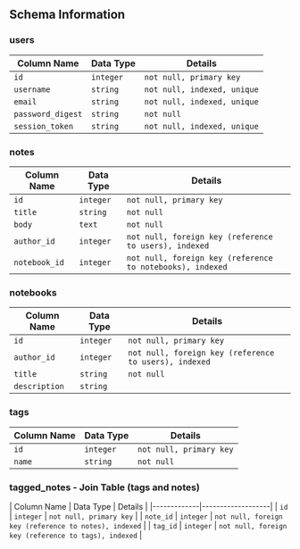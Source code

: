 ## Schema Information

### users

| Column Name |	Data Type |	Details |
|----------|------------|---------|
| `id` |	`integer` |	`not null, primary key` |
| `username`	| `string` | `not null, indexed, unique` |
| `email`	| `string`	| `not null, indexed, unique` |
| `password_digest`	| `string`	| `not null` |
| `session_token`	| `string`	| `not null, indexed, unique` |

### notes

| Column Name | Data Type |	Details |
|-------------|-----------|---------|
| `id` |	`integer` |	`not null, primary key` |
| `title` |	`string` |	`not null` |
| `body` |	`text` |	`not null` |
| `author_id` |	`integer` |	`not null, foreign key (reference to users), indexed` |
| `notebook_id` |	`integer` |	`not null, foreign key (reference to notebooks), indexed` |

### notebooks

| Column Name |	Data Type |	Details |
|-------------|-----------|----------|
| `id` |	`integer` |	`not null, primary key` |
| `author_id` |	`integer` |	`not null, foreign key (reference to users), indexed` |
| `title` |	`string` |	`not null` |
| `description` |	`string` |

### tags

| Column Name |	Data Type |	Details |
|-------------|-----------|---------|
| `id` |	`integer` |	`not null, primary key` |
| `name` |	`string` |	`not null` |

### tagged_notes - Join Table (tags and notes)

| Column Name |	Data Type |	Details |
|-------------|-------------------|
| `id` |	`integer` |	`not null, primary key` |
| `note_id` |	`integer` |	`not null, foreign key (reference to notes), indexed` |
| `tag_id` |	`integer` |	`not null, foreign key (reference to tags), indexed` |
